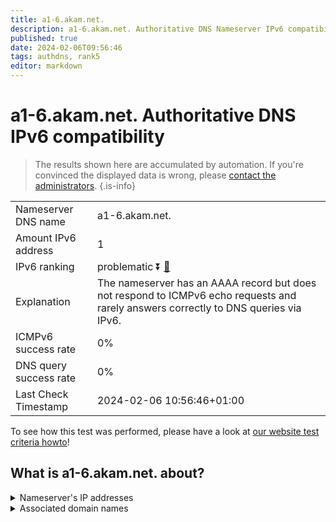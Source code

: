 ```yaml
---
title: a1-6.akam.net.
description: a1-6.akam.net. Authoritative DNS Nameserver IPv6 compatibility
published: true
date: 2024-02-06T09:56:46
tags: authdns, rank5
editor: markdown
---
```


# a1-6.akam.net. Authoritative DNS IPv6 compatibility

> The results shown here are accumulated by automation. If you're convinced the displayed data is wrong, please [contact the administrators](/howto/chat). 
{.is-info}




|   |   |
| - | - |
| Nameserver DNS name | a1-6.akam.net.
| Amount IPv6 address | 1
| IPv6 ranking | problematic :arrow_double_down: [🔗](/howto/ranking) |
| Explanation | The nameserver has an AAAA record but does not respond to ICMPv6 echo requests and rarely answers correctly to DNS queries via IPv6. |
| ICMPv6 success rate | 0%|
| DNS query success rate | 0% |
| Last Check Timestamp | 2024-02-06 10:56:46+01:00 |

To see how this test was performed, please have a look at [our website test criteria howto](/howto/testcriteria/authdns)!


## What is a1-6.akam.net. about?




<details>
<summary>Nameserver's IP addresses</summary>

2600:1401:2::6

</details>



<details>
<summary>Associated domain names</summary>

www.teradata.com

</details>
